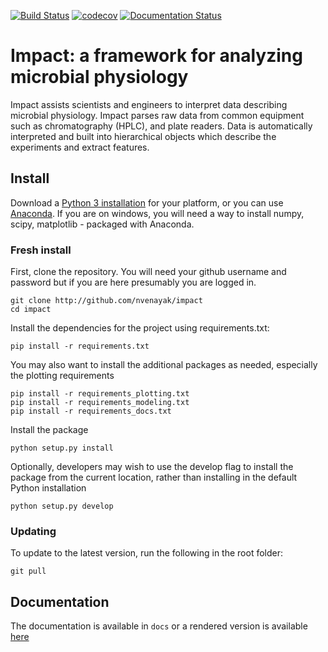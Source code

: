 [![Build Status](https://travis-ci.org/nvenayak/impact.svg?branch=master)](https://travis-ci.org/nvenayak/impact)
[![codecov](https://codecov.io/gh/nvenayak/impact/branch/master/graph/badge.svg)](https://codecov.io/gh/nvenayak/impact)
[![Documentation Status](https://readthedocs.org/projects/impact/badge/?version=latest)](http://impact.readthedocs.io/en/latest/?badge=latest)

# Impact: a framework for analyzing microbial physiology

Impact assists scientists and engineers to interpret data describing microbial physiology.
Impact parses raw data from common equipment such as chromatography (HPLC), 
and plate readers. Data is automatically interpreted and built into hierarchical objects
which describe the experiments and extract features.

## Install
Download a [Python 3 installation](https://www.python.org/downloads/) for your platform, 
or you can use [Anaconda](https://www.continuum.io/downloads). If you are on windows, you will need a way to install
numpy, scipy, matplotlib - packaged with Anaconda.

### Fresh install
First, clone the repository. You will need your github username and password but if you are here presumably you are logged in.
    
    git clone http://github.com/nvenayak/impact
    cd impact

Install the dependencies for the project using requirements.txt:
	
	pip install -r requirements.txt

You may also want to install the additional packages as needed, especially the plotting requirements
    
    pip install -r requirements_plotting.txt
    pip install -r requirements_modeling.txt
    pip install -r requirements_docs.txt

Install the package

    python setup.py install

Optionally, developers may wish to use the develop flag to install the package from the current location, rather than installing in the default Python installation

	python setup.py develop

### Updating
To update to the latest version, run the following in the root folder:
    
    git pull
    
## Documentation

The documentation is available in `docs` or a rendered version is available [here](http://impact.readthedocs.io/en/latest/)
